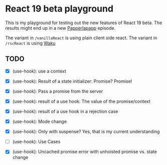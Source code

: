 # React 19 beta playground

This is my playground for testing out the new features of React 19 beta.
The results might end up in a new [Papperlapapp](https://papperlapapp.dev) episode.

The variant in `/vanillaReact` is using plain client side react.
The variant in `/rscReact` is using [Waku](https://waku.gg)

## TODO

- [X] (use-hook): use a context
- [X] (use-hook): Result of a state initializer: Promise? Promise!
- [X] (use-hook): Pass a promise from the server
- [X] (use-hook): result of a use hook: The value of the promise/context
- [X] (use-hook): result of a use hook in a rejection case
- [X] (use-hook): Mode change
- [X] (use-hook): Only with suspense? Yes, that is my current understanding
- [ ] (use-hook): Use Cases
- [X] (use-hook): Uncached promise error with unhoisted promise vs. state change


